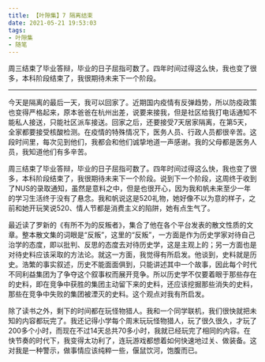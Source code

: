 ```yaml
---
title: 【叶隙集】7 隔离结束
date: 2021-05-21 19:53:03
tags:
- 叶隙集
- 随笔
---
```


周三结束了毕业答辩，毕业的日子屈指可数了。四年时间过得这么快，我也变了很多，本科阶段结束了，我很期待未来下一个阶段。

<!--more-->

------------------------

今天是隔离的最后一天，我可以回家了。近期国内疫情有反弹趋势，所以防疫政策也变得严格起来，原本爸爸在杭州出差，说要来接我，但是社区给我打电话通知不能私人接送，只能社区派车接送。回家之后，还要接受7天居家隔离，在第5天，全家都要接受核酸检测。在疫情的特殊情况下，医务人员、行政人员都很辛苦。这段时间里，每次见到他们，我都会和他们诚挚地道一声感谢。我的父母都是医务人员，我知道他们有多辛苦。

周三结束了毕业答辩，毕业的日子屈指可数了。四年时间过得这么快，我也变了很多，本科阶段结束了，我很期待未来下一个阶段。说到下一个阶段，这周终于收到了NUS的录取通知，虽然是意料之中，但是也很开心，因为我和帆未来至少一年的学习生活终于没有了悬念。我和帆说这是520礼物，她好像不以为意的样子，之前和她开玩笑说520、情人节都是消费主义的陷阱，她有点生气了。

最近读了罗新的《有所不为的反叛者》，集合了他在各个平台发表的散文性质的文章。整本散文集的词眼是“反叛”，这里的“反叛”，一方面是作为历史学家对待自己治学的态度，即以批判、反思的态度去对待历史学，这是主观上的；另一方面也是对待史料应该采取的方法论。就这一方面，我觉得有所启发。他谈到，史料就是历史。浩繁的事实叙述，历史不能面面俱到，只能讲述其中一个故事，因此每个时代不同利益集团为了争夺这个叙事权而展开竞争。所以历史学不仅要着眼于那些存在的史料，即在竞争中获胜的集团主动留下来的史料，还应该挖掘那些消失的史料，那些在竞争中失败的集团被湮灭的史料。这个观点对我有所启发。

除了读书之外，剩下的时间都在玩怪物猎人。我和一个同学联机，我们很快就把未知的内容都玩完了。我还记得小学每个周末玩玩怪物猎人，玩了很久很久，才玩了200多个小时，而现在不过14天总共70多小时，我就已经玩完了相同的内容。在快节奏的时代下，我变得太功利了，连玩游戏都想着如何快速地过关、做装备。这对我是一种警示，做事情应该纯粹一些，偃鼠饮河，饱腹而已。